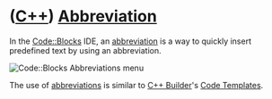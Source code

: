 # ([C++](Cpp.md)) [Abbreviation](CppAbbreviation.md)

In the [Code::Blocks](CppCodeBlocks.md) IDE, 
an [abbreviation](CppAbbreviation.md) is a way 
to quickly insert predefined text by using an abbreviation.

![Code::Blocks Abbreviations menu](CppAbbreviation.png)

The use of [abbreviations](CppAbbreviation.md) is similar to 
[C++ Builder](CppBuilder.md)'s [Code Templates](CppCodeTemplate.md).
